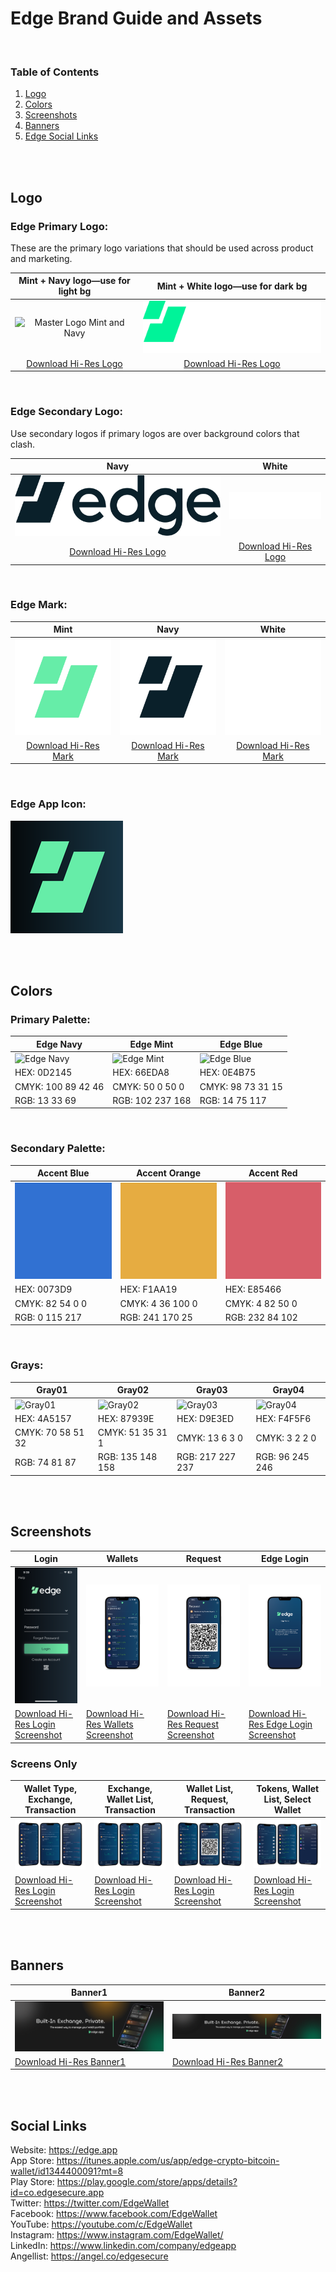# Edge Brand Guide and Assets

<br/>

### Table of Contents
1. [Logo](#logo)
2. [Colors](#colors)
3. [Screenshots](#screenshots)
4. [Banners](#banners)
5. [Edge Social Links](#edge-social-links)

<br/>
<br/>

## Logo

### Edge Primary Logo:
These are the primary logo variations that should be used across product and marketing. 

| Mint + Navy logo—use for light bg | Mint + White logo—use for dark bg |
| :-------------: |:-------------:|
| ![Master Logo Mint and Navy](./Logo/Primary/Edge_Primary_Logo_MintNavy.png) | ![Master Logo Mint and White](./Logo/Primary/Edge_Primary_Logo_MintWhite.png) |
| [Download Hi-Res Logo](./Logo/Primary/Edge_Primary_Logo_MintNavy.png)| [Download Hi-Res Logo](./Logo/Primary/Edge_Primary_Logo_MintWhite.png)|

<br/>

### Edge Secondary Logo:
Use secondary logos if primary logos are over background colors that clash. 

| Navy | White |
| :-------------: |:-------------:|
| ![Secondary Logo Navy](./Logo/Secondary/Edge_Secondary_Logo_Navy.png) | ![Secondary Logo White](./Logo/Secondary/Edge_Secondary_Logo_White.png) |
| [Download Hi-Res Logo](./Logo/Secondary/Edge_Secondary_Logo_Navy.png)| [Download Hi-Res Logo](./Logo/Secondary/Edge_Secondary_Logo_White.png)|

<br/>

### Edge Mark:

| Mint | Navy | White |
| :-------------: |:-------------:|:-------------:|
| ![Master Logo Mint and Navy](./Logo/Mark/Edge-Final-Logo_Mark-Green.png) | ![Master Logo Mint and White](./Logo/Mark/Edge-Final-Logo_Mark-Blue.png) | ![Master Logo Mint and White](./Logo/Mark/Edge-Final-Logo_Mark-White.png)
| [Download Hi-Res Mark](./Logo/Mark/Edge-Final-Logo_Mark-Green.png)| [Download Hi-Res Mark](./Logo/Mark/Edge-Final-Logo_Mark-Blue.png)| [Download Hi-Res Mark](./Logo/Mark/Edge-Final-Logo_Mark-White.png)|

<br/>

### Edge App Icon:

![Edge App Icon](./Logo/App-Icon/Edge_app_icon.png)

<br/>
<br/>

## Colors

### Primary Palette:

| Edge Navy | Edge Mint | Edge Blue |
|-------------|-------------|-------------|
| ![Edge Navy](./Colors/Edge_color_navy.png) | ![Edge Mint](./Colors/Edge_color_mint.png) | ![Edge Blue](./Colors/Edge_color_blue.png)| 
| HEX: 0D2145 | HEX: 66EDA8 | HEX: 0E4B75 |
| CMYK: 100 89 42 46 | CMYK: 50 0 50 0 | CMYK: 98 73 31 15 |
| RGB: 13 33 69 | RGB: 102 237 168 | RGB: 14 75 117 |

<br/>

### Secondary Palette:

| Accent Blue | Accent Orange | Accent Red |
|-------------|-------------|-------------|
| ![Accent Blue](./Colors/Edge_color_accent_blue.png) | ![Accent Orange](./Colors/Edge_color_accent_orange.png) | ![Accent Red](./Colors/Edge_color_accent_red.png)| 
| HEX: 0073D9 | HEX: F1AA19 | HEX: E85466 |
| CMYK: 82 54 0 0 | CMYK: 4 36 100 0 | CMYK: 4 82 50 0 |
| RGB: 0 115 217 | RGB: 241 170 25 | RGB: 232 84 102 |

<br/>

### Grays:

| Gray01 | Gray02 | Gray03 | Gray04 |
|-------------|-------------|-------------|-------------|
| ![Gray01](./Colors/Edge_color_gray01.png) | ![Gray02](./Colors/Edge_color_gray02.png) | ![Gray03](./Colors/Edge_color_gray03.png)| ![Gray04](./Colors/Edge_color_gray04.png)|
| HEX: 4A5157 | HEX: 87939E | HEX: D9E3ED | HEX: F4F5F6 |
| CMYK: 70 58 51 32 | CMYK: 51 35 31 1 | CMYK: 13 6 3 0 | CMYK: 3 2 2 0 |
| RGB: 74 81 87 | RGB: 135 148 158 | RGB: 217 227 237 | RGB: 96 245 246 |

<br/>
<br/>

## Screenshots

| Login | Wallets | Request | Edge Login |
|-------------|-------------|-------------|-------------|
| ![Login](./Screenshots/Devices/iOS/iPhone_Login.png) | ![Wallets](./Screenshots/Devices/iOS/iPhone_Wallets.png) | ![Request](./Screenshots/Devices/iOS/iPhone_Request.png)| ![Edge Login](./Screenshots/Devices/iOS/iPhone_EdgeLogin.png)|
| [Download Hi-Res Login Screenshot](./Screenshots/Devices/iOS/iPhone_Login.png) | [Download Hi-Res Wallets Screenshot](./Screenshots/Devices/iOS/iPhone_Wallets.png) | [Download Hi-Res Request Screenshot](./Screenshots/iPhone_Request.png) | [Download Hi-Res Edge Login Screenshot](./Screenshots/iPhone_EdgeLogin.png) |

### Screens Only

| Wallet Type, Exchange, Transaction | Exchange, Wallet List, Transaction | Wallet List, Request, Transaction | Tokens, Wallet List, Select Wallet |
|-------------|-------------|-------------|-------------|
| ![ThreeScreens1](./Screenshots/Edge_SetofScreens1.png) | ![ThreeScreens2](./Screenshots/Edge_SetofScreens2.png) | ![ThreeScreens3](./Screenshots/Edge_SetofScreens3.png) | ![ThreeScreens4](./Screenshots/Edge_SetofScreens4.png)
| [Download Hi-Res Login Screenshot](./Screenshots/Edge_SetofScreens1.png) | [Download Hi-Res Login Screenshot](./Screenshots/Edge_SetofScreens2.png) | [Download Hi-Res Login Screenshot](./Screenshots/Edge_SetofScreens3.png) | [Download Hi-Res Login Screenshot](./Screenshots/Edge_SetofScreens4.png)

<br/>
<br/>

## Banners

| Banner1 | Banner2 | 
|-------------|-------------|
| ![Banner 1](./Banners/Edge_banner_bg.png) | ![Banner 2](./Banners/Edge_banner_long.png) |
| [Download Hi-Res Banner1](./Banners/Edge_banner_bg.png) | [Download Hi-Res Banner2](./Banners/Edge_banner_long.png) | 

<br/>
<br/>

## Social Links
Website: https://edge.app<br/> 
App Store: https://itunes.apple.com/us/app/edge-crypto-bitcoin-wallet/id1344400091?mt=8<br/> 
Play Store: https://play.google.com/store/apps/details?id=co.edgesecure.app<br/> 
Twitter: https://twitter.com/EdgeWallet<br/>
Facebook: https://www.facebook.com/EdgeWallet<br/>
YouTube: https://youtube.com/c/EdgeWallet<br/>
Instagram: https://www.instagram.com/EdgeWallet/<br/>
LinkedIn: https://www.linkedin.com/company/edgeapp<br/>
Angellist: https://angel.co/edgesecure
